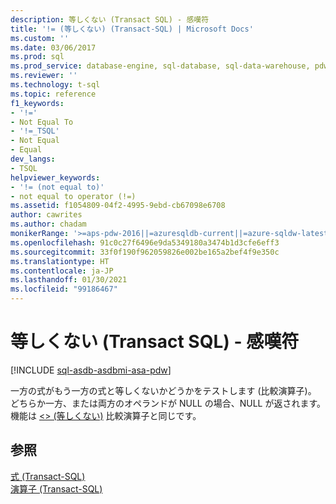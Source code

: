 ```yaml
---
description: 等しくない (Transact SQL) - 感嘆符
title: '!= (等しくない) (Transact-SQL) | Microsoft Docs'
ms.custom: ''
ms.date: 03/06/2017
ms.prod: sql
ms.prod_service: database-engine, sql-database, sql-data-warehouse, pdw
ms.reviewer: ''
ms.technology: t-sql
ms.topic: reference
f1_keywords:
- '!='
- Not Equal To
- '!=_TSQL'
- Not Equal
- Equal
dev_langs:
- TSQL
helpviewer_keywords:
- '!= (not equal to)'
- not equal to operator (!=)
ms.assetid: f1054809-04f2-4995-9ebd-cb67098e6708
author: cawrites
ms.author: chadam
monikerRange: '>=aps-pdw-2016||=azuresqldb-current||=azure-sqldw-latest||>=sql-server-2016||>=sql-server-linux-2017||=azuresqldb-mi-current'
ms.openlocfilehash: 91c0c27f6496e9da5349180a3474b1d3cfe6eff3
ms.sourcegitcommit: 33f0f190f962059826e002be165a2bef4f9e350c
ms.translationtype: HT
ms.contentlocale: ja-JP
ms.lasthandoff: 01/30/2021
ms.locfileid: "99186467"
---
```

# <a name="not-equal-to-transact-sql---exclamation"></a>等しくない (Transact SQL) - 感嘆符
[!INCLUDE [sql-asdb-asdbmi-asa-pdw](../../includes/applies-to-version/sql-asdb-asdbmi-asa-pdw.md)]

  一方の式がもう一方の式と等しくないかどうかをテストします (比較演算子)。 どちらか一方、または両方のオペランドが NULL の場合、NULL が返されます。 機能は [<> (等しくない)](../../t-sql/language-elements/not-equal-to-transact-sql-traditional.md) 比較演算子と同じです。  
  
## <a name="see-also"></a>参照  
 [式 &#40;Transact-SQL&#41;](../../t-sql/language-elements/expressions-transact-sql.md)   
 [演算子 &#40;Transact-SQL&#41;](../../t-sql/language-elements/operators-transact-sql.md)  
  
  
